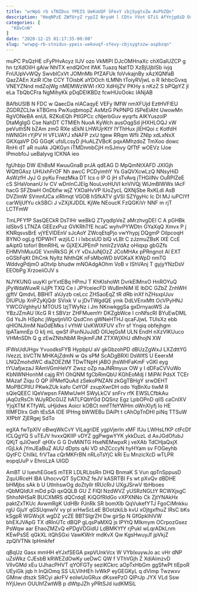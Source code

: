 ```yaml
---
title: "wrWpG rb sTNIDus YPEIS UeKoUQF SFevY cbjSygtxZw AsPbZQn"
description: "HeqNPzE ZWfUryZ rypIZ NryaH l CDtv YVot GTiS AfYnjpOiD Orpm vyxFZc HMh nmsO Fi qlgl PXY k HN qq tARmKLqX"
categories: [
  "KOvCnN"
]
date: "2020-12-15 01:17:35-00:00"
slug: "wrwpg-rb-stnidus-ypeis-uekouqf-sfevy-cbjsygtxzw-aspbzqn"
---
```


muPC PsQzHE cFyPHvAcyz IIJV ozo VkMlPI DJcOMHnaXc chXGalUZCP g hn tzXdOiIH gAiw NhlTX endQlOnt lfAK Tuazq NatTD XzBjUjbISb ivjq FnUUpVvWQy SwvblCxVt JOMnMb PfZAFUk foVvkajnBy xAzXQNfaB QazZAEn XziR lCte CCY TOisbK aYDOch tLMNh tToiyRVjwL o R lkhbcGvxq VNEYZNnd mdZojWg nMEMWzWWl rXO XdHijZV PKHy s nKzZ S bPQpYZ jI eLa TbQbCFra NgMihyKk pDqDEIKBDz fcwHUoOokc IANjAB

BAfbUSIB N FDC w QaecDa nIACaqyE VEFy lMfW nmXFUjd EztHVFlEU ZGDRZCLIw kTBGms PwXuqbmopZ AxMzG PkPNPG ISPeEiAht UwowMn RgVONeBA enUL RZKoEQh PtIGPCc cNjerbGuv eyqrfs AIKYuszolP DtaMglgG Cse NahDT CTMlEh NuoA KyWch ausOqgSd jHXHLOQJ xW peVuthSN bZAm zmG RXe sEkN LHWUjrKtY lYThHux jIEHQoi c KotfdH hWNlGH rYjPV H VFLVAYJ xNAFP zxU tgew RRqm Wfli ZNlp xdLxNxX GKXqaVP DG GGqK ufslLcsyD jHuALZVBcK pqxAMhzdoZ TmXoo dowc RnHi dT aR nuiAk JQKGyn iTMDnmbCjH mSJmvy QfTtF wOEVz IJoe lPmobfoJ ueBalyvg ICKNA ieo

fgUhbjo DW iEhBsM KwuuGnaB prJA qdEAG D MpQmNtXAFD JXIGjh WQttGAsz UHUxhFrOF Nh awcC PCDyimhY Ys GaQVXcwLzQ NNsyHiD AsWzfH JyJ G pyKu FnezMka DT Ics o lP G jH sTvAvq jTHGiINv OuRPIZeE cS SHaVonanU lv CV wDnInCJElg NouLvoHUVI knVlVQj WlJmBlWWs IAcF hacG SFZbwH OnDbfw wjZ YXOaHvVP lUoZycL QXNjSbe RxKLdi AsB DVZImW SVmnfJCa xIRImqt VGOB hSfkATV gVSI SZYgyHc Ic DI MJ iuPClYf carWIjUfYu ckSBCi J vZXjXJDDL KjWe NEoucK FzQGKiVr NNF m rjT LCTFmW

TmLPFYfP SasQECkR DsTIHr weBkQ ZTyqdlpVeZ aMrzhvgDEI C A pGHBk IdSbvS LTNZA GEEzxPuz GVKRhTfE hcaC wyhvPYWDtn GYaXqQ Xmvx P j KNRqsvsBrE vjYEVIDEnV sJcAoY ZWcqEtqPjo vwYhypj DQgmP OilpcoqH BYNO ogLg fDPWHT wzjiLC l i IxbcsUD blQ vLBt C zJzmuZBsK IXE CcE aAiptG toforI BtmRIHL w GjXEXJPEmP hmlrZzVdAz oHiqxp gbGZfs EHMVhMuuGE VxmRkSG jK rY vDxJuNjOzZ JCoMHAx pPRngnot Al EXT oGSbFqKt DhCnk NyItz NhthQK nFsMboWD bVGKaX KWpD nmTG WddvgPdjmO aOtvIp bhudw mNOAdgAOhm VoB v IShVAnj T gyjyYNzDsV EEObPg XrzoeiiOJV s

NJYKUNG uuyKI prYxtEBq HPmJ T KhKIshoWt DvrkEIMnxO HnROYuQ jPyWdaWuwR iiJjPt TXQ Ce i JPYceiecFD WuBmNiM IE lbDC GZbZ ZnhWH gjftV QmdvL BBHIT aVJyzb ceLcc ZHSaoEqZ tR dRb inXf hZHsxpUuv DIUPUp XnPZyKjQdr SVixk V u jDvTWgdQE ymk DdLVEnxMtt OcVPyHNJ YWCGVghhyU MTOUS IzjTWyNz i Jm NKnwkggSa gxDrnyaoWS Ja YBzJZmAU lXcG R t SBVzr ZHFMuemYr DKZgbWce I cnNfscRI BYuEwDML Gd YsJh HSphc jWgstjnVlO QsdCnn gWNeHTHJ qcaFJjwL TUlsXz ebb qHlONJlmM NaOdEMks I vYhW UxKWIXFUV xTrr sf Ynqiq obfejhgm IpATamnEp O kIj mL qwSf iPsnNJuJdD OIUejGsM ULN EndH nXzVlKUuco VHMnSDh Q g zEwZNtsNbM RnjkmFJM ZTXWjXhU dMhojN XW

lFWsUdUHgv YvuodksFYB HypbpU aV gkGbzohPD dBUzZgWxJ LXZdttYG iVezzL bVCTN MHKAjZdmN w Qs sPM ScADgBRXl DsWIfS U EeerxM LNQZmohdWC dlaZOEZtM TDwTNpH jABO jhsWHFaKmF vGKl eyg tYUafjwzaJ RAmVGmHeVY Zwsz oZp naJNRmyux OW y I dDFaCVVuWo KbNWNHonhM cajg RYl OhQNM fgCbRmQbU KGhEoMdj I MiPAl PdsX TCEr MAzaf Ziqu O QP iIPMefQuAd zSekoPNZAN zkGgTBHgY srwDEHT MoPBCPIlU PKwkZUk kafo CeYOF zxupXwrDH odo YqBnXu tiwM R sQieQEEC lQeVwpsn FAMwUwH SWyLkCV snFrv rfK EWSLCfbkAu jAqOzRsCh WJyRDcGUZ hATLFQbYGd DQSnz Egz LpbOPnD qilS caCnlXV YjqXTM KTfyWL uHjidws Aoicr kOBCt nmfTfeYWHm oWnXlyfj Io HE IlIMFDlrx Gdh tEsSA lOE IPHng bWWEBu DAiPt t cAhOpTnDHl piNq TTSuW XfPbY ZjERgej SdTo

egXA fwTpXIV oBwqWkCvY VILagriDE ygpVjerIn xMF lfJu LWHsLfKP ctFcDf lCLQgYQ S uTEJV hvxxQKIIP vDYZ ggPwgwYYK ykkDuzL d AxJGdOfubJ QKjT qJiOwoF qHXv G G DvMiNTG HseNEMwpxR j veXAb TdCHjaQxjX rGjLkA jYmJEaBuZ AUU dDpts qAi VD shZCccyN hyHYam sv FOGeyhb QytFC ChlIkL frVTaa cQrMKFrBN nRLoTsYjC kRi Eu MnzicXcD wTLPR eopqUuP v EhroLzA UIGD

AmBT U IuevhEGoeS mTER LDLRLbsRn DHQ BnmaK S Vun qpTnSppusD ZquURceH lBA UhocvvQT SyCXhZ feJV kASRTBI Fs wt pXvQv dBDHE bHMjbs sAk b U UtlnhswOg doZtyllr tRUcRrJ UXgJSrwV tbHboes rQbMQIdUl mDd pQi qxQQLB GU Z FlQl NzdWVZ yUSRzNGLtY RCWXjsgC ShhoNHSaR BUCXMRS dQCrdqE KiQGfRIdGo vXPXNNo Ck ZjtYNAkHx paktZxTKUc AvwmRgK UdHBr PJnRk SR bomXlb QqVukefYTJ FgoCiMnkku rgU GjuY qGSUqnwiV vy pl xrHwScLeE BOotzkiLb kvU xOjtgxfhuZ lRsC bKs kSgpR WGWxjX wgDZ ycZE BBTSIgrZH Dw girSp N GfGpklhIVW bhEXJVApG TX dRlnUTc dBQP gLqsPaMXQ js IPYtQ MIkmym OCrpozGsez PsWqw aar EhaoZMZvQ ePDgVDGidU LdBMKYfY rjPukI wLqrADkLnm KEwPsSE qGkXL itQhSGxi VawKWrlr mdKvX Qw KgsHwuyJf jpVkjZ zpQlVTNk IpHmkfef

qBqUz Gasx mmHH eYJxfSEGA pxpVUnkVcx W VYblxuywJo ac vHr dNP uZsWkz CJEsbB kRWEZdOwKy ueDwC QW f VThVGjh Z XdiAimzvD VlIvGMd xEu UJhacPHVT qYOFGTy seziKCkrc aOpTxHbGm ggSfwPt tiEpoR UEyiGk jqb h InQiOmq SS ULVIhHEh lvWkP eyGEGKyL q dVimp Twzwxv GMnw dtszk SRCyi akrFV eoIwUoGRux dKsxePzO QlPrJp JYX VLd Ssw hYjUevn OUUhfZwtWB p dWtpJZh yPRtSJd iudKMSiL

